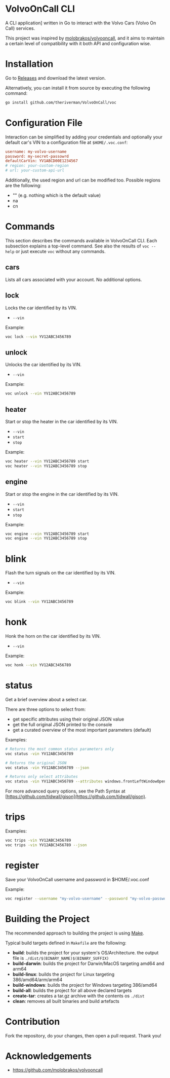 # VolvoOnCall CLI
A CLI application] written in Go to interact with the Volvo Cars (Volvo On Call) services.

This project was inspired by [molobrakos/volvooncall](https://github.com/molobrakos/volvooncall), and it aims to maintain a certain level of compatibility with it both API and configuration wise.

# Installation
Go to [Releases](https://github.com/theriverman/VolvoOnCall/releases) and download the latest version.

Alternatively, you can install it from source by executing the following command:
```bash
go install github.com/theriverman/VolvoOnCall/voc
```

# Configuration File
Interaction can be simplified by adding your credentials and optionally your default car's VIN to a configuration file at `$HOME/.voc.conf`:
```ini
username: my-volvo-username
password: my-secret-passowrd
defaultCarVin: YV1ABCD00E1234567
# region: your-custom-region
# url: your-custom-api-url
```

Additionally, the used region and url can be modified too. Possible regions are the following:
- "" (e.g. nothing which is the default value)
- na
- cn

# Commands
This section describes the commands available in VolvoOnCall CLI. Each subsection explains a top-level command. See also the results of `voc --help` or just execute `voc` without any commands.

## cars
Lists all cars associated with your account. No additional options.

## lock
Locks the car identified by its VIN.
- `--vin`

Example:
```bash
voc lock --vin YV12ABC3456789
```

## unlock
Unlocks the car identified by its VIN.
- `--vin`

Example:
```bash
voc unlock --vin YV12ABC3456789
```

## heater
Start or stop the heater in the car identified by its VIN.
- `--vin`
- `start`
- `stop`

Example:
```bash
voc heater --vin YV12ABC3456789 start
voc heater --vin YV12ABC3456789 stop
```

## engine
Start or stop the engine in the car identified by its VIN.
- `--vin`
- `start`
- `stop`

Example:
```bash
voc engine --vin YV12ABC3456789 start
voc engine --vin YV12ABC3456789 stop
```

# blink
Flash the turn signals on the car identified by its VIN.
- `--vin`

Example:
```bash
voc blink --vin YV12ABC3456789
```

# honk
Honk the horn on the car identified by its VIN.
- `--vin`

Example:
```bash
voc honk --vin YV12ABC3456789
```

# status
Get a brief overview about a select car.

There are three options to select from:
- get specific attributes using their original JSON value
- get the full original JSON printed to the console
- get a curated overview of the most important parameters (default)

Examples:
```bash
# Returns the most common status parameters only
voc status -vin YV12ABC3456789

# Returns the original JSON
voc status -vin YV12ABC3456789 --json

# Returns only select attributes
voc status -vin YV12ABC3456789 --attributes windows.frontLeftWindowOpen,averageFuelConsumption,averageSpeed
```
For more advanced query options, see the Path Syntax at [https://github.com/tidwall/gjson](https://github.com/tidwall/gjson).

# trips

Examples:
```bash
voc trips -vin YV12ABC3456789
voc trips -vin YV12ABC3456789 --json
```

# register
Save your VolvoOnCall username and password in $HOME/.voc.conf

Example:
```bash
voc register --username "my-volvo-username" --password "my-volvo-password"
```

# Building the Project
The recommended approach to building the project is using [Make](https://en.wikipedia.org/wiki/Make_(software)).

Typical build targets defined in `Makefile` are the following:
  * **build**: builds the project for your system's OS/Architecture. the output file is `./dist/$(BINARY_NAME)$(BINARY_SUFFIX)`
  * **build-darwin**:   builds the project for Darwin/MacOS targeting amd64 and arm64
  * **build-linux**:    builds the project for Linux targeting 386/amd64/arm/arm64
  * **build-windows**:  builds the project for Windows targeting 386/amd64
  * **build-all**:      builds the project for all above declared targets
  * **create-tar**:     creates a tar.gz archive with the contents os `./dist`
  * **clean**:          removes all built binaries and build artefacts

# Contribution
Fork the repository, do your changes, then open a pull request. Thank you!

# Acknowledgements
  * https://github.com/molobrakos/volvooncall
